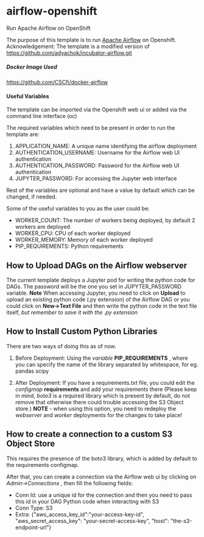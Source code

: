 # airflow-openshift
Run Apache Airflow on OpenShift

The purpose of this template is to run [Apache Airflow](https://airflow.apache.org) on Openshift. Acknowledgement: The template is a modified version of https://github.com/adyachok/incubator-airflow.git

##### Docker Image Used
https://github.com/CSCfi/docker-airflow

#### Useful Variables

The template can be imported via the Openshift web ui or added via the command line interface (oc)

The required variables which need to be present in order to run the template are:

1. APPLICATION_NAME: A unique name identifying the airflow deployment
2. AUTHENTICATION_USERNAME: Username for the Airflow web UI authentication
3. AUTHENTICATION_PASSWORD: Password for the Airflow web UI authentication
4. JUPYTER_PASSWORD: For accessing the Jupyter web interface

Rest of the variables are optional and have a value by default which can be changed, if needed.

Some of the useful variables to you as the user could be:

- WORKER_COUNT: The number of workers being deployed, by default 2 workers are deployed
- WORKER_CPU: CPU of each worker deployed
- WORKER_MEMORY: Memory of each worker deployed
- PIP_REQUIREMENTS: Python requirements

## How to Upload DAGs on the Airflow webserver

The current template deploys a Jupyter pod for writing the python code for DAGs. The password will be the one you set in JUPYTER_PASSWORD variable.
**Note** When accessing Jupyter, you need to click on **Upload** to upload an existing python code (.py extension) of the Airflow DAG or you could click on **New->Text File** and then write the python code in the text file itself, *but remember to save it with the .py extension*

## How to Install Custom Python Libraries

There are two ways of doing this as of now. 

1. Before Deployment: Using the *variable* **PIP_REQUIREMENTS** , where you can specify the name of the library separated by whitespace, for eg. pandas scipy

2. After Deployment: If you have a requirements.txt file, you could edit the *configmap* **requirements** and add your requirements there (Please keep in mind, *boto3* is a required library which is present by default, do not remove that otherwise there could trouble accessing the S3 Object store.) 
**NOTE** - when using this option, you need to redeploy the *webserver* and *worker* deployments for the changes to take place!

## How to create a connection to a custom S3 Object Store

This requires the presence of the boto3 library, which is added by default to the requirements configmap.

After that, you can create a connection via the Airflow web ui by clicking on *Admin->Connections* , then fill the following fields:

* Conn Id: use a unique id for the connection and then you need to pass this id in your DAG Python code when interacting with S3
* Conn Type: S3
* Extra: {"aws\_access\_key\_id":"your-access-key-id", "aws\_secret\_access\_key": "your-secret-access-key", "host": "the-s3-endpoint-url"}

